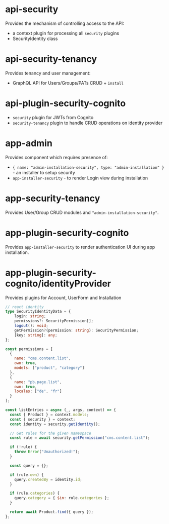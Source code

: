 # api-security

Provides the mechanism of controlling access to the API:

- a context plugin for processing all `security` plugins
- SecurityIdentity class

# api-security-tenancy

Provides tenancy and user management:
- GraphQL API for Users/Groups/PATs CRUD + `install`

# api-plugin-security-cognito

- `security` plugin for JWTs from Cognito
- `security-tenancy` plugin to handle CRUD operations on identity provider

# app-admin

Provides <AppInstallation/> component which requires presence of:

- `{ name: "admin-installation-security", type: "admin-installation" }` - an installer to setup security
- `app-installer-security` - to render Login view during installation

# app-security-tenancy

Provides User/Group CRUD modules and `"admin-installation-security"`.

# app-plugin-security-cognito

Provides `app-installer-security` to render authentication UI during app installation.

# app-plugin-security-cognito/identityProvider

Provides plugins for Account, UserForm and Installation

```ts
// react identity
type SecurityIdentityData = {
    login: string;
    permissions?: SecurityPermission[];
    logout(): void;
    getPermission?(permission: string): SecurityPermission;
    [key: string]: any;
};
```

```js
const permissions = [
  {
    name: "cms.content.list",
    own: true,
    models: ["product", "category"]
  },
  {
    name: "pb.page.list",
    own: true,
    locales: ["de", "fr"]
  }
];

const listEntries = async (_, args, context) => {
  const { Product } = context.models;
  const { security } = context;
  const identity = security.getIdentity();

  // Get rules for the given namespace
  const rule = await security.getPermission("cms.content.list");

  if (!rule) {
    throw Error("Unauthorized!");
  }

  const query = {};

  if (rule.own) {
    query.createdBy = identity.id;
  }

  if (rule.categories) {
    query.category = { $in: rule.categories };
  }

  return await Product.find({ query });
};
```
